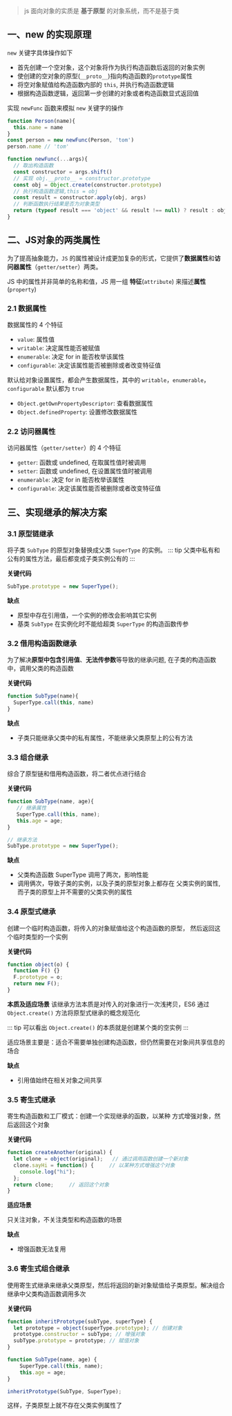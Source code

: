 > js 面向对象的实质是 **基于原型** 的对象系统，而不是基于类

## 一、new 的实现原理

`new` 关键字具体操作如下
- 首先创建一个空对象，这个对象将作为执行构造函数后返回的对象实例
- 使创建的空对象的原型(`__proto__`)指向构造函数的`prototype`属性
- 将空对象赋值给构造函数内部的 `this`, 并执行构造函数逻辑
- 根据构造函数逻辑，返回第一步创建的对象或者构造函数显式返回值

实现 `newFunc` 函数来模拟 `new` 关键字的操作
  ```js
  function Person(name){
    this.name = name
  }
  const person = new newFunc(Person, 'tom')
  person.name // 'tom'

  function newFunc(...args){
    // 取出构造函数
    const constructor = args.shift() 
    // 实现 obj.__proto__ = constructor.prototype
    const obj = Object.create(constructor.prototype)
    // 执行构造函数逻辑,this = obj
    const result = constructor.apply(obj, args)
    // 判断函数执行结果是否为对象类型
    return (typeof result === 'object' && result !== null) ? result : obj
  }
  ```

## 二、JS对象的两类属性

为了提高抽象能力，`JS` 的属性被设计成更加复杂的形式，它提供了**数据属性**和**访问器属性**（`getter/setter`）两类。

JS 中的属性并非简单的名称和值，JS 用一组 **特征**(`attribute`) 来描述**属性** (`property`)

### 2.1 数据属性
数据属性的 4 个特征
- `value`: 属性值
- `writable`: 决定属性能否被赋值
- `enumerable`: 决定 for in 能否枚举该属性
- `configurable`: 决定该属性能否被删除或者改变特征值

默认给对象设置属性，都会产生数据属性，其中的 `writable`，`enumerable`，`configurable` 默认都为 `true`
- `Object.getOwnPropertyDescriptor`: 查看数据属性
- `Object.definedProperty`: 设置修改数据属性


### 2.2 访问器属性
访问器属性（`getter/setter`）的 4 个特征
- `getter`: 函数或 undefined, 在取属性值时被调用
- `setter`: 函数或 undefined, 在设置属性值时被调用
- `enumerable`: 决定 for in 能否枚举该属性
- `configurable`: 决定该属性能否被删除或者改变特征值


## 三、实现继承的解决方案

### 3.1 原型链继承
将子类 `SubType` 的原型对象替换成父类 `SuperType` 的实例。
::: tip
父类中私有和公有的属性方法，最后都变成子类实例公有的
:::

**关键代码**
```js
SubType.prototype = new SuperType();
```

**缺点**

  - 原型中存在引用值，一个实例的修改会影响其它实例
  - 基类 `SubType` 在实例化时不能给超类 `SuperType` 的构造函数传参

### 3.2 借用构造函数继承

为了解决**原型中包含引用值**、**无法传参数**等导致的继承问题, 在子类的构造函数中，调用父类的构造函数

**关键代码**
```js
function SubType(name){
  SuperType.call(this, name)
}
```

**缺点**
  - 子类只能继承父类中的私有属性，不能继承父类原型上的公有方法

### 3.3 组合继承

综合了原型链和借用构造函数，将二者优点进行结合

**关键代码**
```js
function SubType(name, age){
   // 继承属性
   SuperType.call(this, name);
   this.age = age;
}

// 继承方法
SubType.prototype = new SuperType();
```

**缺点**
  - 父类构造函数 SuperType 调用了两次，影响性能
  - 调用俩次，导致子类的实例，以及子类的原型对象上都存在
父类实例的属性, 而子类的原型上并不需要的父类实例的属性

### 3.4 原型式继承

创建一个临时构造函数，将传入的对象赋值给这个构造函数的原型，
然后返回这个临时类型的一个实例

**关键代码**
```js
function object(o) {
  function F() {}
  F.prototype = o;
  return new F();
}
```

**本质及适应场景**
该继承方法本质是对传入的对象进行一次浅拷贝，ES6 通过 `Object.create()` 方法将原型式继承的概念规范化

::: tip
可以看出 `Object.create()` 的本质就是创建某个类的空实例
:::

适应场景主要是：适合不需要单独创建构造函数，但仍然需要在对象间共享信息的场合

**缺点**
- 引用值始终在相关对象之间共享

### 3.5 寄生式继承

寄生构造函数和工厂模式：创建一个实现继承的函数，以某种
方式增强对象，然后返回这个对象

**关键代码**
```js
function createAnother(original) {
  let clone = object(original);   // 通过调用函数创建一个新对象
  clone.sayHi = function() {     // 以某种方式增强这个对象
    console.log("hi");
  };
  return clone;     // 返回这个对象
}
```
**适应场景**

只关注对象，不关注类型和构造函数的场景

**缺点**
- 增强函数无法复用

### 3.6 寄生式组合继承

使用寄生式继承来继承父类原型，然后将返回的新对象赋值给子类原型。解决组合继承中父类构造函数调用多次

**关键代码**
```js
function inheritPrototype(subType, superType) {
  let prototype = object(superType.prototype); // 创建对象
  prototype.constructor = subType; // 增强对象
  subType.prototype = prototype; // 赋值对象
}

function SubType(name, age) {
    SuperType.call(this, name);
    this.age = age;
}

inheritPrototype(SubType, SuperType);
```

这样，子类原型上就不存在父类实例属性了

